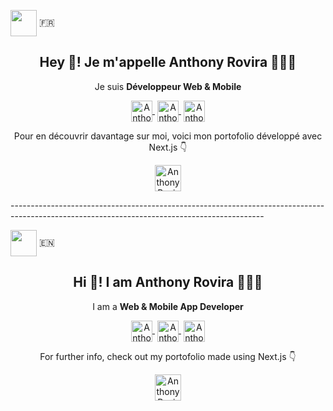 <img align="center" src="https://user-images.githubusercontent.com/62673975/114725715-05c08100-9d3d-11eb-8899-64fa07bee2fb.png" height="42px" width="42px" /><span> 🇫🇷 </span>

<p align="center" width="300">
   <h2 align="center">Hey 👋! Je m'appelle Anthony Rovira 👨🏻‍💻</h3>
</p>

<p align="center">Je suis <strong>Développeur Web & Mobile</strong></p>
<p align="center">
   <a href="https://www.linkedin.com/in/anthonyrovira/" target="blank" style='margin-right:4px'>
    <img align="center" src="https://cdn.jsdelivr.net/npm/simple-icons@3.0.1/icons/linkedin.svg" alt="Anthony Rovira LinkedIn Profile" height="34px" width="34px" />
  </a>
   <a href="mailto:anthonyrov@gmail.com" target="blank" style='margin-right:4px'>
    <img align="center" src="https://cdn.jsdelivr.net/npm/simple-icons@3.0.1/icons/gmail.svg" alt="Anthony Rovira Email address" height="34px" width="34px" />
  </a>
  <a href="https://twitter.com/hysteria_9" target="blank">
    <img align="center" src="https://cdn.jsdelivr.net/npm/simple-icons@3.0.1/icons/twitter.svg" alt="Anthony Rovira Twitter Profile" height="34px" width="34px" />
  </a>
</p>
<p align="center">
  <p align="center">Pour en découvrir davantage sur moi, voici mon portofolio développé avec Next.js 👇</p>
  <p align="center">
    <a href="https://anthonyrovira.netlify.app/" target="blank">
      <img align="center" src="https://cdn.jsdelivr.net/npm/simple-icons@3.0.1/icons/next-dot-js.svg" alt="Anthony Rovira Portofolio" height="42px" width="42px" />
    </a>
  </p>
</p>
---------------------------------------------------------------------------------------------------------------------------------------------

<img align="center" src="https://user-images.githubusercontent.com/62673975/114726352-9bf4a700-9d3d-11eb-834b-fa4f14a72d48.png" height="42px" width="42px" /><span> 🇪🇳</span> 

<p align="center" width="300">
   <h2 align="center">Hi 👋! I am Anthony Rovira 👨🏻‍💻</h3>
</p>

<p align="center">I am a <strong>Web & Mobile App Developer</strong></p>
<p align="center">
   <a href="https://www.linkedin.com/in/anthonyrovira/" target="blank" style='margin-right:4px'>
    <img align="center" src="https://cdn.jsdelivr.net/npm/simple-icons@3.0.1/icons/linkedin.svg" alt="Anthony Rovira LinkedIn Profile" height="34px" width="34px" />
  </a>
   <a href="mailto:anthonyrov@gmail.com" target="blank" style='margin-right:4px'>
    <img align="center" src="https://cdn.jsdelivr.net/npm/simple-icons@3.0.1/icons/gmail.svg" alt="Anthony Rovira Email address" height="34px" width="34px" />
  </a>
  <a href="https://twitter.com/hysteria_9" target="blank">
    <img align="center" src="https://cdn.jsdelivr.net/npm/simple-icons@3.0.1/icons/twitter.svg" alt="Anthony Rovira Twitter Profile" height="34px" width="34px" />
  </a>
</p>
<p align="center">
  <p align="center">For further info, check out my portofolio made using Next.js 👇</p>
  <p align="center">
    <a href="https://anthonyrovira.netlify.app/" target="blank">
      <img align="center" src="https://cdn.jsdelivr.net/npm/simple-icons@3.0.1/icons/next-dot-js.svg" alt="Anthony Rovira Portofolio" height="42px" width="42px" />
    </a>
  </p>
</p>
